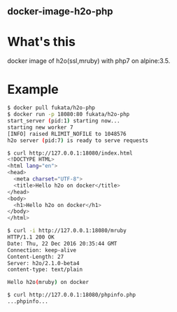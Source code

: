 docker-image-h2o-php
----

# What's this

docker image of h2o(ssl,mruby) with php7 on alpine:3.5.

# Example

```bash
$ docker pull fukata/h2o-php
$ docker run -p 18080:80 fukata/h2o-php
start_server (pid:1) starting now...
starting new worker 7
[INFO] raised RLIMIT_NOFILE to 1048576
h2o server (pid:7) is ready to serve requests

$ curl http://127.0.0.1:18080/index.html
<!DOCTYPE HTML>
<html lang="en">
<head>
  <meta charset="UTF-8">
  <title>Hello h2o on docker</title>
</head>
<body>
  <h1>Hello h2o on docker</h1>
</body>
</html>

$ curl -i http://127.0.0.1:18080/mruby
HTTP/1.1 200 OK
Date: Thu, 22 Dec 2016 20:35:44 GMT
Connection: keep-alive
Content-Length: 27
Server: h2o/2.1.0-beta4
content-type: text/plain

Hello h2o(mruby) on docker

$ curl http://127.0.0.1:18080/phpinfo.php
...phpinfo...
```
